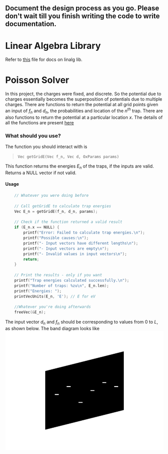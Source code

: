 ## Document the design process as you go. Please don't wait till you finish writing the code to write documentation.

# Linear Algebra Library
Refer to [this](linear-algebra.md) file for docs on linalg lib.

# Poisson Solver

In this project, the charges were fixed, and discrete. So the potential due to charges essentially becomes the superposition of potentials due to multiple charges. There are functions to return the potential at all grid points given an input of $f_n$ and $d_n$, the probabilities and location of the $n^{th}$ trap. There are also functions to return the potential at a particular location $x$.
The details of all the functions are present [here](poisson/poisson.md)

### What should you use?

The function you should interact with is  
> `Vec getGridE(Vec f_n, Vec d, OxParams params)`

This function returns the energies $E_n$ of the traps, if the inputs are valid. Returns a NULL vector if not valid.

#### Usage

```C
    // Whatever you were doing before

    // Call getGridE to calculate trap energies
    Vec E_n = getGridE(f_n, d_n, params);

    // Check if the function returned a valid result
    if (E_n.x == NULL) {
        printf("Error: Failed to calculate trap energies.\n");
        printf("Possible causes:\n");
        printf("- Input vectors have different lengths\n");
        printf("- Input vectors are empty\n");
        printf("- Invalid values in input vectors\n");
        return;
    }

    // Print the results - only if you want 
    printf("Trap energies calculated successfully.\n");
    printf("Number of traps: %zu\n", E_n.len);
    printf("Energies: ");
    printVecUnits(E_n, 'E'); // E for eV 

    //Whatever you're doing afterwards
    freeVec(&E_n);

```
The input vector $d_n$ and $f_n$ should be corresponding to values from 0 to $L$, as shown below.
The band diagram looks like ![this](Figs/Main_Diagram.svg)

